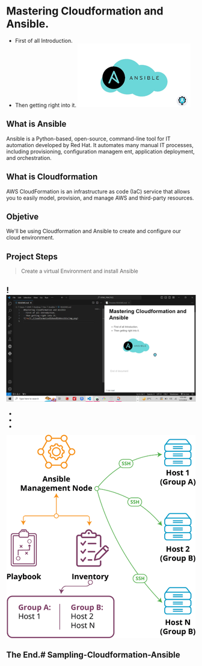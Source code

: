 # Mastering Cloudformation and Ansible. 
- First of all Introduction.
- Then getting right into it.
![Jay](./img.png)

## What is Ansible

Ansible is a Python-based, open-source, command-line tool for IT automation developed by Red Hat. It automates many manual IT processes, including provisioning, configuration managem
ent, application deployment, and orchestration.

## What is Cloudformation
AWS CloudFormation is an infrastructure as code (IaC) service that allows you to easily model, provision, and manage AWS and third-party resources.

## Objetive
We'll be using Cloudformation and Ansible to create and configure our cloud environment.


## Project Steps
> Create a virtual Environment and install Ansible



!![Jay](./01.png)
-
-
-
-

![jayw](img01.webp)
## The End.#   S a m p l i n g - C l o u d f o r m a t i o n - A n s i b l e 
 
 